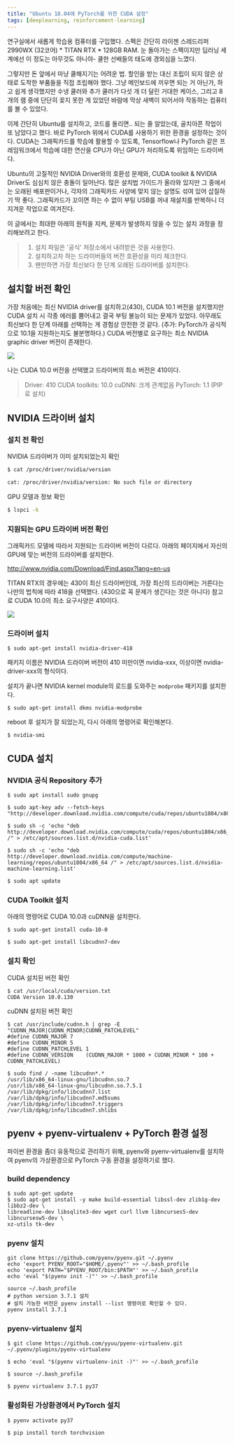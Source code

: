 ```yaml
---
title: "Ubuntu 18.04에 PyTorch를 위한 CUDA 설정"
tags: [deeplearning, reinforcement-learning]
---
```



연구실에서 새롭게 학습용 컴퓨터를 구입했다. 스펙은 간단히 라이젠 스레드리퍼 2990WX (32코어) * TITAN RTX * 128GB RAM. 눈 돌아가는 스펙이지만 딥러닝 세계에선 이 정도는 아무것도 아니야- 쿨한 선배들의 태도에 경외심을 느꼈다.

그렇지만 돈 앞에서 마냥 쿨해지기는 어려운 법. 할인을 받는 대신 조립이 되지 않은 상태로 도착한 부품들을 직접 조립해야 했다. 그냥 메인보드에 끼우면 되는 거 아닌가, 하고 쉽게 생각했지만 수냉 쿨러와 추가 쿨러가 다섯 개 더 달린 거대한 케이스, 그리고 8개의 램 중에 단단히 꽂지 못한 게 있었던 바람에 막상 새벽이 되어서야 작동하는 컴퓨터를 볼 수 있었다.

이제 간단히 Ubuntu를 설치하고, 코드를 돌리면.. 되는 줄 알았는데, 골치아픈 작업이 또 남았다고 했다. 바로 PyTorch 위에서 CUDA를 사용하기 위한 환경을 설정하는 것이다. CUDA는 그래픽카드를 학습에 활용할 수 있도록, Tensorflow나 PyTorch 같은 프레임워크에서 학습에 대한 연산을 CPU가 아닌 GPU가 처리하도록 위임하는 드라이버다.

Ubuntu의 고질적인 NVIDIA Driver와의 호환성 문제와, CUDA toolkit & NVIDIA Driver도 심심치 않은 충돌이 일어난다. 많은 설치법 가이드가 올라와 있지만 그 중에서는 오래된 배포판이거나, 각자의 그래픽카드 사양에 맞지 않는 설명도 섞여 있어 삽질하기 딱 좋다. 그래픽카드가 꼬이면 하는 수 없이 부팅 USB를 꺼내 재설치를 반복하니 더 지겨운 작업으로 여겨진다.

이 글에서는 최대한 아래의 원칙을 지켜, 문제가 발생하지 않을 수 있는 설치 과정을 정리해보려고 한다.

> 1. 설치 파일은 '공식' 저장소에서 내려받은 것을 사용한다.
> 2. 설치하고자 하는 드라이버들의 버전 호환성을 미리 체크한다.
> 3. 왠만하면 가장 최신보다 한 단계 오래된 드라이버를 설치한다.

## 설치할 버전 확인

가장 처음에는 최신 NVIDIA driver를 설치하고(430), CUDA 10.1 버전을 설치했지만 CUDA 설치 시 각종 에러를 뿜어내고 결국 부팅 불능이 되는 문제가 있었다. 아무래도 최신보다 한 단계 아래를 선택하는 게 경험상 안전한 것 같다. (추가: PyTorch가 공식적으로 10.1을 지원하는지도 불분명하다.) CUDA 버전별로 요구하는 최소 NVIDIA graphic driver 버전이 존재한다.

![](https://docs.nvidia.com/deploy/common/graphics/forward-compatibility.png)

나는 CUDA 10.0 버전을 선택했고 드라이버의 최소 버전은 410이다.

> Driver: 410
> CUDA toolkits: 10.0
> cuDNN: 크게 관계없음
> PyTorch: 1.1 (PIP로 설치)

## NVIDIA 드라이버 설치

### 설치 전 확인

NVIDIA 드라이버가 이미 설치되었는지 확인

```bash
$ cat /proc/driver/nvidia/version

cat: /proc/driver/nvidia/version: No such file or directory
```

GPU 모델과 정보 확인
```bash
$ lspci -k
```

### 지원되는 GPU 드라이버 버전 확인

그래픽카드 모델에 따라서 지원되는 드라이버 버전이 다르다. 아래의 페이지에서 자신의 GPU에 맞는 버전의 드라이버를 설치한다.

http://www.nvidia.com/Download/Find.aspx?lang=en-us

TITAN RTX의 경우에는 430이 최신 드라이버인데, 가장 최신의 드라이버는 거른다는 나만의 법칙에 따라 418을 선택했다. (430으로 꼭 문제가 생긴다는 것은 아니다) 참고로 CUDA 10.0의 최소 요구사양은 410이다.

![](https://www.dropbox.com/s/w7daps349o581p0/Screen%20Shot%202019-06-24%20at%201.27.26%20PM.png?raw=1)

### 드라이버 설치

```
$ sudo apt-get install nvidia-driver-418
```

패키지 이름은 NVIDIA 드라이버 버전이 410 미만이면 nvidia-xxx, 이상이면 nvidia-driver-xxx의 형식이다.

설치가 끝나면 NVIDIA kernel module의 로드를 도와주는 `modprobe` 패키지를 설치한다.

```
$ sudo apt-get install dkms nvidia-modprobe
```

reboot 후 설치가 잘 되었는지, 다시 아래의 명령어로 확인해본다.

```
$ nvidia-smi
```


## CUDA 설치

### NVIDIA 공식 Repository 추가

```
$ sudo apt install sudo gnupg

$ sudo apt-key adv --fetch-keys "http://developer.download.nvidia.com/compute/cuda/repos/ubuntu1804/x86_64/7fa2af80.pub"

$ sudo sh -c 'echo "deb http://developer.download.nvidia.com/compute/cuda/repos/ubuntu1804/x86_64 /" > /etc/apt/sources.list.d/nvidia-cuda.list'

$ sudo sh -c 'echo "deb http://developer.download.nvidia.com/compute/machine-learning/repos/ubuntu1804/x86_64 /" > /etc/apt/sources.list.d/nvidia-machine-learning.list'

$ sudo apt update
```

### CUDA Toolkit 설치

아래의 명령어로 CUDA 10.0과 cuDNN을 설치한다.

```
$ sudo apt-get install cuda-10-0

$ sudo apt-get install libcudnn7-dev
```

### 설치 확인

CUDA 설치된 버전 확인

```
$ cat /usr/local/cuda/version.txt
CUDA Version 10.0.130
```

cuDNN 설치된 버전 확인

```
$ cat /usr/include/cudnn.h | grep -E "CUDNN_MAJOR|CUDNN_MINOR|CUDNN_PATCHLEVEL"
#define CUDNN_MAJOR 7
#define CUDNN_MINOR 5
#define CUDNN_PATCHLEVEL 1
#define CUDNN_VERSION    (CUDNN_MAJOR * 1000 + CUDNN_MINOR * 100 + CUDNN_PATCHLEVEL)

$ sudo find / -name libcudnn*.*
/usr/lib/x86_64-linux-gnu/libcudnn.so.7
/usr/lib/x86_64-linux-gnu/libcudnn.so.7.5.1
/var/lib/dpkg/info/libcudnn7.list
/var/lib/dpkg/info/libcudnn7.md5sums
/var/lib/dpkg/info/libcudnn7.triggers
/var/lib/dpkg/info/libcudnn7.shlibs
```


## pyenv + pyenv-virtualenv + PyTorch 환경 설정

파이썬 환경을 좀더 유동적으로 관리하기 위해, pyenv와 pyenv-virtualenv를 설치하여 pyenv의 가상환경으로 PyTorch 구동 환경을 설정하기로 했다.

### build dependency

```
$ sudo apt-get update
$ sudo apt-get install -y make build-essential libssl-dev zlib1g-dev libbz2-dev \
libreadline-dev libsqlite3-dev wget curl llvm libncurses5-dev libncursesw5-dev \
xz-utils tk-dev
```

### pyenv 설치

```
git clone https://github.com/pyenv/pyenv.git ~/.pyenv
echo 'export PYENV_ROOT="$HOME/.pyenv"' >> ~/.bash_profile
echo 'export PATH="$PYENV_ROOT/bin:$PATH"' >> ~/.bash_profile
echo 'eval "$(pyenv init -)"' >> ~/.bash_profile

source ~/.bash_profile
# python version 3.7.1 설치
# 설치 가능한 버전은 pyenv install --list 명령어로 확인할 수 있다.
pyenv install 3.7.1
```

### pyenv-virtualenv 설치

```
$ git clone https://github.com/yyuu/pyenv-virtualenv.git ~/.pyenv/plugins/pyenv-virtualenv

$ echo 'eval "$(pyenv virtualenv-init -)"' >> ~/.bash_profile

$ source ~/.bash_profile

$ pyenv virtualenv 3.7.1 py37
```

### 활성화된 가상환경에서 PyTorch 설치

```
$ pyenv activate py37

$ pip install torch torchvision
```